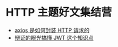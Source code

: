 # HTTP 主题好文集结营

+ [axios 是如何封装 HTTP 请求的](https://juejin.im/post/5d906269f265da5ba7451b02)
+ [辩证的眼光搞懂 JWT 这个知识点](https://mp.weixin.qq.com/s/QDTRkPmgScM9GZpwAW8VEQ)
